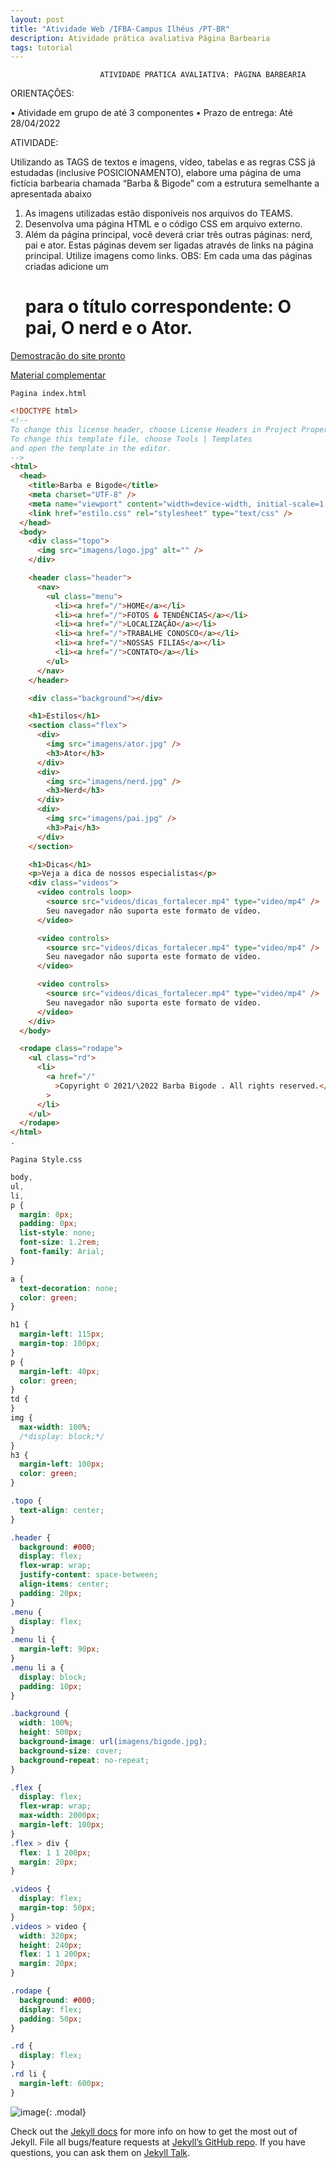 ```yaml
---
layout: post
title: "Atividade Web /IFBA-Campus Ilhéus /PT-BR"
description: Atividade prática avaliativa Página Barbearia
tags: tutorial
---
```


                        ATIVIDADE PRÁTICA AVALIATIVA: PÁGINA BARBEARIA

ORIENTAÇÕES:

• Atividade em grupo de até 3 componentes
• Prazo de entrega: Até 28/04/2022

ATIVIDADE:

Utilizando as TAGS de textos e imagens, vídeo, tabelas e as regras CSS já estudadas (inclusive
POSICIONAMENTO), elabore uma página de uma fictícia barbearia chamada “Barba & Bigode” com a
estrutura semelhante a apresentada abaixo

1. As imagens utilizadas estão disponíveis nos arquivos do TEAMS.
2. Desenvolva uma página HTML e o código CSS em arquivo externo.
3. Além da página principal, você deverá criar três outras páginas: nerd, pai e ator. Estas páginas
devem ser ligadas através de links na página principal. Utilize imagens como links. OBS: Em cada
uma das páginas criadas adicione um <h1> para o título correspondente: O pai, O nerd e o Ator.

[Demostração do site pronto][demostração-do-site-pronto]

[Material complementar][material-complementar]

`Pagina index.html`

```html
<!DOCTYPE html>
<!--
To change this license header, choose License Headers in Project Properties.
To change this template file, choose Tools | Templates
and open the template in the editor.
-->
<html>
  <head>
    <title>Barba e Bigode</title>
    <meta charset="UTF-8" />
    <meta name="viewport" content="width=device-width, initial-scale=1.0" />
    <link href="estilo.css" rel="stylesheet" type="text/css" />
  </head>
  <body>
    <div class="topo">
      <img src="imagens/logo.jpg" alt="" />
    </div>

    <header class="header">
      <nav>
        <ul class="menu">
          <li><a href="/">HOME</a></li>
          <li><a href="/">FOTOS & TENDÊNCIAS</a></li>
          <li><a href="/">LOCALIZAÇÃO</a></li>
          <li><a href="/">TRABALHE CONOSCO</a></li>
          <li><a href="/">NOSSAS FILIAS</a></li>
          <li><a href="/">CONTATO</a></li>
        </ul>
      </nav>
    </header>

    <div class="background"></div>

    <h1>Estilos</h1>
    <section class="flex">
      <div>
        <img src="imagens/ator.jpg" />
        <h3>Ator</h3>
      </div>
      <div>
        <img src="imagens/nerd.jpg" />
        <h3>Nerd</h3>
      </div>
      <div>
        <img src="imagens/pai.jpg" />
        <h3>Pai</h3>
      </div>
    </section>

    <h1>Dicas</h1>
    <p>Veja a dica de nossos especialistas</p>
    <div class="videos">
      <video controls loop>
        <source src="videos/dicas_fortalecer.mp4" type="video/mp4" />
        Seu navegador não suporta este formato de vídeo.
      </video>

      <video controls>
        <source src="videos/dicas_fortalecer.mp4" type="video/mp4" />
        Seu navegador não suporta este formato de vídeo.
      </video>

      <video controls>
        <source src="videos/dicas_fortalecer.mp4" type="video/mp4" />
        Seu navegador não suporta este formato de vídeo.
      </video>
    </div>
  </body>

  <rodape class="rodape">
    <ul class="rd">
      <li>
        <a href="/"
          >Copyright © 2021/\2022 Barba Bigode . All rights reserved.</a
        >
      </li>
    </ul>
  </rodape>
</html>
.
```

`Pagina Style.css`

```css
body,
ul,
li,
p {
  margin: 0px;
  padding: 0px;
  list-style: none;
  font-size: 1.2rem;
  font-family: Arial;
}

a {
  text-decoration: none;
  color: green;
}

h1 {
  margin-left: 115px;
  margin-top: 100px;
}
p {
  margin-left: 40px;
  color: green;
}
td {
}
img {
  max-width: 100%;
  /*display: block;*/
}
h3 {
  margin-left: 100px;
  color: green;
}

.topo {
  text-align: center;
}

.header {
  background: #000;
  display: flex;
  flex-wrap: wrap;
  justify-content: space-between;
  align-items: center;
  padding: 20px;
}
.menu {
  display: flex;
}
.menu li {
  margin-left: 90px;
}
.menu li a {
  display: block;
  padding: 10px;
}

.background {
  width: 100%;
  height: 500px;
  background-image: url(imagens/bigode.jpg);
  background-size: cover;
  background-repeat: no-repeat;
}

.flex {
  display: flex;
  flex-wrap: wrap;
  max-width: 2000px;
  margin-left: 100px;
}
.flex > div {
  flex: 1 1 200px;
  margin: 20px;
}

.videos {
  display: flex;
  margin-top: 50px;
}
.videos > video {
  width: 320px;
  height: 240px;
  flex: 1 1 200px;
  margin: 20px;
}

.rodape {
  background: #000;
  display: flex;
  padding: 50px;
}

.rd {
  display: flex;
}
.rd li {
  margin-left: 600px;
}
```

![image](https://alandash.vercel.app/img/bigode.jpeg){: .modal}

Check out the [Jekyll docs][jekyll-docs] for more info on how to get the most out of Jekyll. File all bugs/feature requests at [Jekyll’s GitHub repo][jekyll-gh]. If you have questions, you can ask them on [Jekyll Talk][jekyll-talk].

[jekyll-docs]: https://jekyllrb.com/docs/home
[jekyll-gh]: https://github.com/jekyll/jekyll
[jekyll-talk]: https://talk.jekyllrb.com/
[demostração-do-site-pronto]: https://alandash.vercel.app/progetos/index.html
[material-complementar]: https://alandash.vercel.app/progetos/materiais-da-atividade.zip
